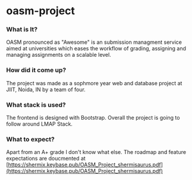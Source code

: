 # oasm-project

### What is It?
OASM pronounced as "Awesome"  is an submission managment service aimed at universities which eases the  workflow of grading, assigning and managing assignments on a scalable level.

### How did it come up?
The project was made as a sophmore year web and database project at JIIT, Noida, IN by a team of four.

### What stack is used?
The frontend is designed with Bootstrap. Overall the project is going to follow around LMAP Stack.

### What to expect?
Apart from an A+ grade I don't know what else. The roadmap and feature expectations are doucmented at [https://shermix.keybase.pub/OASM_Project_shermisaurus.pdf](https://shermix.keybase.pub/OASM_Project_shermisaurus.pdf)
